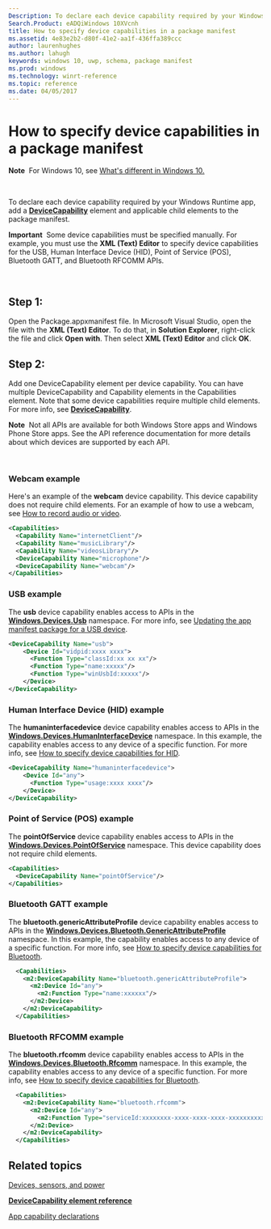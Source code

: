 ```yaml
---
Description: To declare each device capability required by your Windows Runtime app, add a DeviceCapability element and applicable child elements to the package manifest.
Search.Product: eADQiWindows 10XVcnh
title: How to specify device capabilities in a package manifest
ms.assetid: 4e83e2b2-d80f-41e2-aa1f-436ffa389ccc
author: laurenhughes
ms.author: lahugh
keywords: windows 10, uwp, schema, package manifest
ms.prod: windows
ms.technology: winrt-reference
ms.topic: reference
ms.date: 04/05/2017
---
```


# How to specify device capabilities in a package manifest


**Note**  For Windows 10, see [What's different in Windows 10.](uapmanifestschema/what-s-changed-in-windows-10.md)

 

To declare each device capability required by your Windows Runtime app, add a [**DeviceCapability**](https://msdn.microsoft.com/library/windows/apps/br211430) element and applicable child elements to the package manifest.

**Important**  Some device capabilities must be specified manually. For example, you must use the **XML (Text) Editor** to specify device capabilities for the USB, Human Interface Device (HID), Point of Service (POS), Bluetooth GATT, and Bluetooth RFCOMM APIs.

 

## Step 1:


Open the Package.appxmanifest file. In Microsoft Visual Studio, open the file with the **XML (Text) Editor**. To do that, in **Solution Explorer**, right-click the file and click **Open with**. Then select **XML (Text) Editor** and click **OK**.

## Step 2:


Add one DeviceCapability element per device capability. You can have multiple DeviceCapability and Capability elements in the Capabilities element. Note that some device capabilities require multiple child elements. For more info, see [**DeviceCapability**](https://msdn.microsoft.com/library/windows/apps/br211430).

**Note**  Not all APIs are available for both Windows Store apps and Windows Phone Store apps. See the API reference documentation for more details about which devices are supported by each API.

 

### Webcam example

Here's an example of the **webcam** device capability. This device capability does not require child elements. For an example of how to use a webcam, see [How to record audio or video](https://msdn.microsoft.com/library/windows/apps/hh452798).

```XML
<Capabilities>
  <Capability Name="internetClient"/>
  <Capability Name="musicLibrary"/>
  <Capability Name="videosLibrary"/>
  <DeviceCapability Name="microphone"/>
  <DeviceCapability Name="webcam"/>
</Capabilities>
```

### USB example

The **usb** device capability enables access to APIs in the [**Windows.Devices.Usb**](https://msdn.microsoft.com/library/windows/apps/dn278466) namespace. For more info, see [Updating the app manifest package for a USB device](http://go.microsoft.com/fwlink/p/?LinkId=302259).

```XML
<DeviceCapability Name="usb">
    <Device Id="vidpid:xxxx xxxx">
      <Function Type="classId:xx xx xx"/>
      <Function Type="name:xxxxx"/>
      <Function Type="winUsbId:xxxxx"/>
    </Device>
</DeviceCapability>
```

### Human Interface Device (HID) example

The **humaninterfacedevice** device capability enables access to APIs in the [**Windows.Devices.HumanInterfaceDevice**](https://msdn.microsoft.com/library/windows/apps/dn264174) namespace. In this example, the capability enables access to any device of a specific function. For more info, see [How to specify device capabilities for HID](how-to-specify-device-capabilities-for-hid.md).

```XML
<DeviceCapability Name="humaninterfacedevice">
    <Device Id="any">
      <Function Type="usage:xxxx xxxx"/>
    </Device>
</DeviceCapability>
```

### Point of Service (POS) example

The **pointOfService** device capability enables access to APIs in the [**Windows.Devices.PointOfService**](https://msdn.microsoft.com/library/windows/apps/dn298071) namespace. This device capability does not require child elements.

```XML
<Capabilities>
  <DeviceCapability Name="pointOfService"/>
</Capabilities>
```

### Bluetooth GATT example

The **bluetooth.genericAttributeProfile** device capability enables access to APIs in the [**Windows.Devices.Bluetooth.GenericAttributeProfile**](https://msdn.microsoft.com/library/windows/apps/dn297685) namespace. In this example, the capability enables access to any device of a specific function. For more info, see [How to specify device capabilities for Bluetooth](how-to-specify-device-capabilities-for-bluetooth.md).

```XML
  <Capabilities>
    <m2:DeviceCapability Name="bluetooth.genericAttributeProfile">
      <m2:Device Id="any">
        <m2:Function Type="name:xxxxxx"/>
      </m2:Device>
    </m2:DeviceCapability>
  </Capabilities>
```

### Bluetooth RFCOMM example

The **bluetooth.rfcomm** device capability enables access to APIs in the [**Windows.Devices.Bluetooth.Rfcomm**](https://msdn.microsoft.com/library/windows/apps/dn263529) namespace. In this example, the capability enables access to any device of a specific function. For more info, see [How to specify device capabilities for Bluetooth](how-to-specify-device-capabilities-for-bluetooth.md).

```XML
  <Capabilities>
    <m2:DeviceCapability Name="bluetooth.rfcomm">
      <m2:Device Id="any">
        <m2:Function Type="serviceId:xxxxxxxx-xxxx-xxxx-xxxx-xxxxxxxxxxxx"/>
      </m2:Device>
    </m2:DeviceCapability>
  </Capabilities>
```

## Related topics


[Devices, sensors, and power](https://msdn.microsoft.com/library/windows/apps/mt204543)

[**DeviceCapability element reference**](https://msdn.microsoft.com/library/windows/apps/br211430)

[App capability declarations](https://msdn.microsoft.com/windows/uwp/packaging/app-capability-declarations)

 

 



